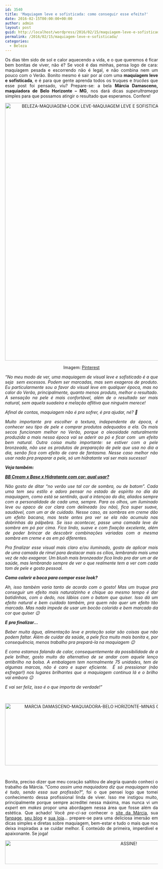 ```yaml
---
id: 3540
title: 'Maquiagem leve e sofisticada: como conseguir esse efeito?'
date: 2016-02-15T00:00:00+00:00
author: admin
layout: post
guid: http://localhost/wordpress/2016/02/15/maquiagem-leve-e-sofisticada/
permalink: /2016/02/15/maquiagem-leve-e-sofisticada/
categories:
  - Beleza
---
```

<p align="justify">
  Os dias têm sido de sol e calor aquecendo a vida, e o que queremos é ficar bem bonitas de viver, não é? Se você é das minhas, pensa logo de cara: maquiagem pesada e escorrendo não é legal, e não combina nem um pouco com o Verão. Bonito mesmo é sair por aí com uma <strong>maquiagem leve e sofisticada</strong>, e é para que gente aprenda todos os truques e <em>trucões</em> que esse post foi pensado, viu? Prepare-se: a bela <strong>Márcia Damasceno, maquiadora de Belo Horizonte – MG</strong>, nos dará dicas <em>superultramega</em> simples para que possamos atingir o resultado que esperamos. Confere!
</p>

<p align="center">
  <img class="alignnone size-full wp-image-11900" src="http://www.trololodemulher.com.br/blog/wp-content/uploads/2016/02/BELEZA-MAQUIAGEM-LOOK-LEVE-MAQUIAGEM-LEVE-E-SOFISTICADA.jpg" alt="BELEZA-MAQUIAGEM-LOOK LEVE-MAQUIAGEM LEVE E SOFISTICADA" width="564" height="846" />
</p>

<p align="center">
  Imagem: <a href="https://br.pinterest.com/pin/413486809515053254/" target="_blank">Pinterest</a>
</p>

<p align="justify">
  <em>“No meu modo de ver, uma maquiagem de visual leve e sofisticado é a que seja  sem excessos. Podem ser marcadas, mas sem exageros de produto. Eu particularmente sou a favor do visual leve em qualquer época, mas no calor do Verão, principalmente, quanto menos produto, melhor o resultado. A sensação na pele é mais confortável, além de o resultado ser mais natural, sem aquela suadeira e melação aflitiva que ninguém merece!</em>
</p>

<p align="justify">
  <em>Afinal de contas, maquiagem não é pra sofrer, é pra ajudar, né? 🙂</em>
</p>

<p align="justify">
  <em>Muito importante pra escolher a textura, independente da época, é conhecer seu tipo de pele e comprar produtos adequados a ela. Os mais secos funcionam melhor no Verão, porque a oleosidade naturalmente produzida a mais nessa época vai se aderir ao pó e ficar com  um efeito bem natural. Outra coisa muito importante: se estiver com a pele bronzeada, não use os produtos de preparação de pele que usa no dia a dia, senão fica com efeito de cara de fantasma. Nesse caso melhor não usar nada pra preparar a pele, só um hidratante vai ser mais sucesso! </em>
</p>

<p align="justify">
  <em><strong>Veja também:</strong></em>
</p>

<p align="justify">
  <em><a href="http://www.trololodemulher.com.br/2015/02/02/bb-cream-base-hidratante/" target="_blank"><strong>BB Cream x Base x Hidratante com cor: qual usar?</strong></a></em>
</p>

<p align="justify">
  <em>Não gosto de ditar &#8220;no verão use tal cor de sombra, ou de batom&#8221;. Cada uma tem seu estilo e adoro pensar no estado de espírito no dia da maquiagem, como está se sentindo, qual a intençao do dia, aliados sempre com a personalidade de cada uma, sempre. Para os olhos, um iluminado leve ou opaco de cor clara com delineado (ou não), fica super suave, saudável, com um ar de cuidado. Nesse caso, as sombras em creme dão um efeito bacana, mas teste antes pra ver se ela não acumula nas dobrinhas da pálpebra. Se isso acontecer, passe uma camada leve de sombra em pó por cima. Fica lindo, suave e com fixação excelente, além de poder brincar de descobrir combinações variadas com a mesma sombra em creme e as em pó diferentes.</em>
</p>

<p align="justify">
  <em>Pra finalizar esse visual mais claro e/ou iluminado, gosto de aplicar mais de uma camada de rímel para destacar mais os cílios, lembrando mais uma vez de não exagerar. Um blush mais bronzeador fica lindo pra dar um ar de saúde, mas lembrando sempre de ver o que realmente tem a ver com cada tom de pele e gosto pessoal. </em>
</p>

<p align="justify">
  <b><em>Como colorir a boca para compor esse look?</em></b>
</p>

<p align="justify">
  <em>Ah, isso também varia tanto de acordo com o gosto! Mas um truque pra conseguir um efeito mais naturalzinho e chique ao mesmo tempo é dar batidinhas, com o dedo, nos lábios com o batom que quiser. Isso dá um efeito natural e bem cuidado também, pra quem não quer um efeito tão marcado. Mas nada impede de usar um bocão colorido e bem marcado da cor que quiser 😉</em>
</p>

<p align="justify">
  <strong><em>E pra finalizar…</em></strong>
</p>

<p align="justify">
  <em>Beber muita água, alimentação leve e proteção solar são coisas que não podem faltar. Além de cuidar da saúde, a pele fica muito mais bonita e, por consequência, menos trabalho pra prepará-la na maquiagem 😉</em>
</p>

<p align="justify">
  <em>E como estamos falando de calor, consequentemente da possibilidade de a pele brilhar, gosto muito da alternativa de se andar com aquele lenço antibrilho na bolsa. A embalagem tem normalmente 75 unidades, tem de algumas marcas, não é caro e super eficiente.  É só pressionar (não esfregar!) nos lugares brilhantes que a maquiagem continua lá e o brilho vai embora 😉</em>
</p>

<p align="justify">
  <em>E vai ser feliz, isso é o que importa de verdade!”</em>
</p>

&nbsp;

<p align="center">
  <img class="alignnone size-full wp-image-11903" src="http://www.trololodemulher.com.br/blog/wp-content/uploads/2016/02/MARCIA-DAMASCENO-MAQUIADORA-BELO-HORIZONTE-MINAS-GERAIS-MAQUIAGEM-NAO-E-TUDO2.jpg" alt="MARCIA DAMASCENO-MAQUIADORA-BELO HORIZONTE-MINAS GERAIS-MAQUIAGEM NAO E TUDO[2]" width="800" height="204" />
</p>

&nbsp;

<p align="justify">
  Bonita, preciso dizer que meu coração saltitou de alegria quando conheci o trabalho da Márcia. “<em>Como assim uma maquiadora diz que maquiagem não é tudo, sendo essa sua profissão?</em>”, foi o que pensei logo que tomei conhecimento dessa profissional linda de viver. Isso me instigou muito, principalmente porque sempre acreditei nessa máxima, mas nunca vi um <em>expert</em> em <em>makes</em> propor uma abordagem nessa área que fosse além da estética. Que achado! Você <em>pre-ci-sa</em> conhecer o <a href="http://www.marciadamasceno.com.br/" target="_blank">site da Márcia</a>, sua <a href="https://www.facebook.com/maquiagemnaoetudo/timeline" target="_blank">fanpage</a>, <a href="http://www.marciadamasceno.com.br/#blog" target="_blank">seu blog</a> e <a href="http://www.marciadamasceno.com.br/produtos-marcia-damasceno/" target="_blank">sua loja</a>… prepare-se para uma deliciosa imersão em dicas simples e diretas sobre maquiagem, bem-estar e tudo o mais que nos deixa inspiradas a se cuidar melhor. É conteúdo de primeira, imperdível e apaixonante. Se joga!
</p>

<p align="center">
  <a href="http://feedburner.google.com/fb/a/mailverify?uri=blogBichaFemea&loc=en_US" target="_blank"><img class="alignnone size-full wp-image-10439" src="http://www.trololodemulher.com.br/blog/wp-content/uploads/2014/09/ASSINE.png" alt="ASSINE!" width="800" height="78" /></a>
</p>

<p align="justify">